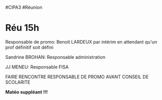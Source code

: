 #CIPA3 #Réunion
# Réu 15h
Responsable de promo: Benoit LARDEUX par intérim en attendant qu'un prof définitif soit défini

Sandrine BROHAN: Responsable administration

JJ MENEU: Responsable FISA

FAIRE RENCONTRE RESPONSABLE DE PROMO AVANT CONSEIL DE SCOLARITE

**Matéo suppléant !!!**

